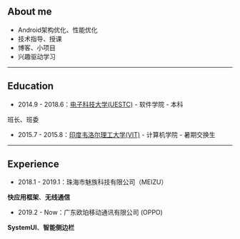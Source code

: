 ## About me

- Android架构优化、性能优化
- 技术指导、授课
- 博客、小项目
- 兴趣驱动学习

---
## Education

- 2014.9 - 2018.6：[电子科技大学(UESTC)](https://www.uestc.edu.cn/) - 软件学院 - 本科

班长、班委

- 2015.7 - 2015.8：[印度韦洛尔理工大学(VIT)](http://www.vit.ac.in/) - 计算机学院 - 暑期交换生

---
## Experience

-  2018.1 - 2019.1：珠海市魅族科技有限公司（MEIZU）

**快应用框架**、**无线通信**

- 2019.2 - Now：广东欧珀移动通讯有限公司 (OPPO)

**SystemUI**、**智能侧边栏**
